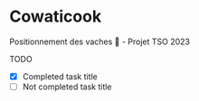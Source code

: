 # Cowaticook
Positionnement des vaches 🐄 - Projet TSO 2023


TODO
- [x] Completed task title
- [ ] Not completed task title